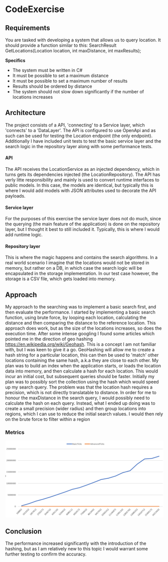 # CodeExercise

## **Requirements**
You are tasked with developing a system that allows us to query location. It should provide a function similar to this: SearchResult GetLocations(Location location, int maxDistance, int maxResults);

**Specifics**
- The system must be written in C#
- It must be possible to set a maximum distance
- It must be possible to set a maximum number of results
- Results should be ordered by distance
- The system should not slow down significantly if the number of locations increases


## **Architecture**
The project consists of a API, 'connecting' to a Service layer, which 'connects' to a 'DataLayer'. The API is configured to use OpenApi and as such can be used for testing the Location endpoint (the only endpoint). Additionally I have included unit tests to test the basic service layer and the search logic in the repository layer along with some performance tests.

#### **API**
The API receives the LocationService as an injected dependency, which in turns gets its dependencies injected (the LocationRepository). The API has verly litte responsibility and mainly is used to convert runtime interfaces to public models. In this case, the models are identical, but typically this is where I would add models with JSON attributes used to decorate the API payloads.

#### **Service layer**
For the purposes of this exercise the service layer does not do much, since the querying (the main feature of the application) is done on the repository layer, but I thought it best to still included it. Typically, this is where I would add runtime logic.

#### **Repository layer**
This is where the magic happens and contains the search algorithms. In a real world scenario I imagine that the locations would not be stored in memory, but rather on a DB, in which case the search logic will be encapsulated in the storage implementation. In our test case however, the storage is a CSV file, which gets loaded into memory.


## **Approach**
My approach to the searching was to implement a basic search first, and then evaluate the performance. I started by implementing a basic search function, using brute force, by looping each location, calculating the distance and then comparing the distance to the reference location. This approach does work, but as the size of the locations increases, so does the execution time. After some intense googling I found some articles which pointed me in the direction of geo hashing https://en.wikipedia.org/wiki/Geohash. This is a concept I am not familiar with, but I was keen to give it a go.
GeoHashing will allow me to create a hash string for a particular location, this can then be used to 'match' other locations containing the same hash, a.k.a they are close to each other. My plan was to build an index when the application starts, or loads the location data into memory, and then calculate a hash for each location. This would incur an initial cost, but subsequent queries should be faster. Initially my plan was to possibly sort the collection using the hash which would speed up my search query. The problem was that the location hash requires a precision, which is not directly translatable to distance. In order for me to honour the maxDistance in the search query, I would possibly need to calculate the hash on each query. Instead, what I ended up doing was to create a small precision (wider radius) and then group locations into regions, which I can use to reduce the initial search values. I would then rely on the brute force to filter within a region

### **Metrics**
![gallery](https://raw.githubusercontent.com/Codendaal1120/CodeExercise/main/Documentation/Perf.PNG)

## **Conclusion**
The performance increased significantly with the introduction of the hashing, but as I am relatively new to this topic I would warrant some further testing to confirm the accuracy.
